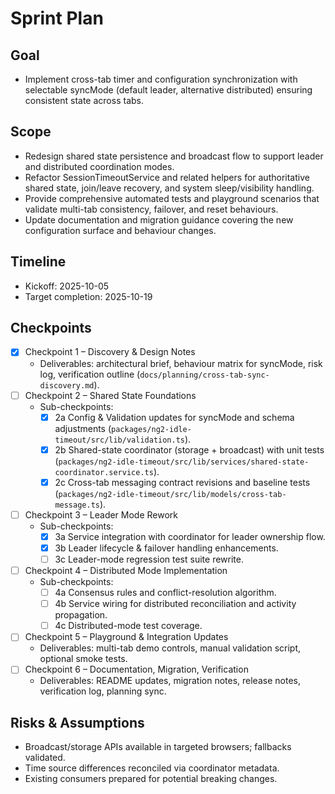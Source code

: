 # Sprint Plan

## Goal
- Implement cross-tab timer and configuration synchronization with selectable syncMode (default leader, alternative distributed) ensuring consistent state across tabs.

## Scope
- Redesign shared state persistence and broadcast flow to support leader and distributed coordination modes.
- Refactor SessionTimeoutService and related helpers for authoritative shared state, join/leave recovery, and system sleep/visibility handling.
- Provide comprehensive automated tests and playground scenarios that validate multi-tab consistency, failover, and reset behaviours.
- Update documentation and migration guidance covering the new configuration surface and behaviour changes.

## Timeline
- Kickoff: 2025-10-05
- Target completion: 2025-10-19

## Checkpoints
- [x] Checkpoint 1 – Discovery & Design Notes
  - Deliverables: architectural brief, behaviour matrix for syncMode, risk log, verification outline (`docs/planning/cross-tab-sync-discovery.md`).
- [ ] Checkpoint 2 – Shared State Foundations
  - Sub-checkpoints:
    - [x] 2a Config & Validation updates for syncMode and schema adjustments (`packages/ng2-idle-timeout/src/lib/validation.ts`).
    - [x] 2b Shared-state coordinator (storage + broadcast) with unit tests (`packages/ng2-idle-timeout/src/lib/services/shared-state-coordinator.service.ts`).
    - [x] 2c Cross-tab messaging contract revisions and baseline tests (`packages/ng2-idle-timeout/src/lib/models/cross-tab-message.ts`).
- [ ] Checkpoint 3 – Leader Mode Rework
  - Sub-checkpoints:
    - [x] 3a Service integration with coordinator for leader ownership flow.
    - [x] 3b Leader lifecycle & failover handling enhancements.
    - [ ] 3c Leader-mode regression test suite rewrite.
- [ ] Checkpoint 4 – Distributed Mode Implementation
  - Sub-checkpoints:
    - [ ] 4a Consensus rules and conflict-resolution algorithm.
    - [ ] 4b Service wiring for distributed reconciliation and activity propagation.
    - [ ] 4c Distributed-mode test coverage.
- [ ] Checkpoint 5 – Playground & Integration Updates
  - Deliverables: multi-tab demo controls, manual validation script, optional smoke tests.
- [ ] Checkpoint 6 – Documentation, Migration, Verification
  - Deliverables: README updates, migration notes, release notes, verification log, planning sync.

## Risks & Assumptions
- Broadcast/storage APIs available in targeted browsers; fallbacks validated.
- Time source differences reconciled via coordinator metadata.
- Existing consumers prepared for potential breaking changes.
